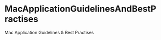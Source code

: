 MacApplicationGuidelinesAndBestPractises
========================================

Mac Application Guidelines &amp; Best Practises
